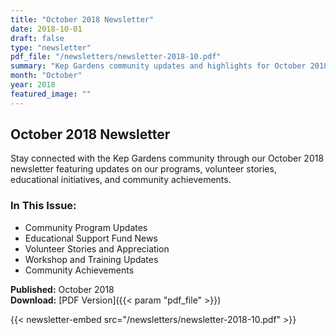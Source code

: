 ```yaml
---
title: "October 2018 Newsletter"
date: 2018-10-01
draft: false
type: "newsletter"
pdf_file: "/newsletters/newsletter-2018-10.pdf"
summary: "Kep Gardens community updates and highlights for October 2018"
month: "October"
year: 2018
featured_image: ""
---
```


## October 2018 Newsletter

Stay connected with the Kep Gardens community through our October 2018 newsletter featuring updates on our programs, volunteer stories, educational initiatives, and community achievements.

### In This Issue:
- Community Program Updates
- Educational Support Fund News
- Volunteer Stories and Appreciation
- Workshop and Training Updates
- Community Achievements

**Published:** October 2018  
**Download:** [PDF Version]({{< param "pdf_file" >}})

{{< newsletter-embed src="/newsletters/newsletter-2018-10.pdf" >}}
